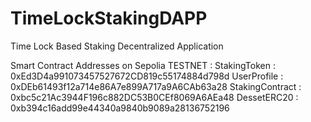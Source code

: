 # TimeLockStakingDAPP
Time Lock Based Staking Decentralized Application

Smart Contract Addresses on Sepolia TESTNET : 
StakingToken    : 0xEd3D4a991073457527672CD819c55174884d798d
UserProfile     : 0xDEb61493f12a714e86A7e899A717a9A6CAb63a28
StakingContract : 0xbc5c21Ac3944F196c882DC53B0CEf8069A6AEa48
DessetERC20     : 0xb394c16add99e44340a9840b9089a28136752196
